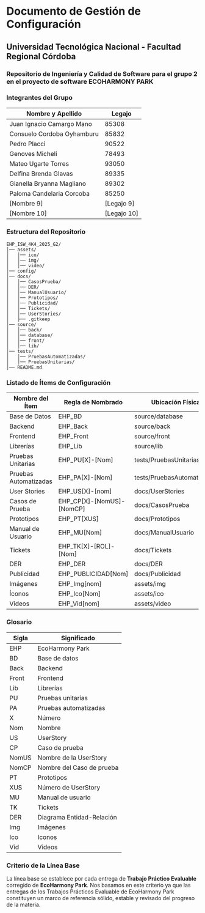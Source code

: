 # Documento de Gestión de Configuración

## Universidad Tecnológica Nacional - Facultad Regional Córdoba

### Repositorio de Ingeniería y Calidad de Software para el grupo 2 en el proyecto de software ECOHARMONY PARK

### Integrantes del Grupo

| Nombre y Apellido | Legajo     |
| ----------------- | ---------- |
| Juan Ignacio Camargo Mano        | 85308 |
| Consuelo Cordoba Oyhamburu       | 85832 |
| Pedro Placci                     | 90522 |
| Genoves Micheli                  | 78493 |
| Mateo Ugarte Torres              | 93050 |
| Delfina Brenda Glavas            | 89335 |
| Gianella Bryanna Magliano        | 89302 |
| Paloma Candelaria Corcoba        | 85250 |
| [Nombre 9]        | [Legajo 9] |
| [Nombre 10]       | [Legajo 10] |

### Estructura del Repositorio

```
EHP_ISW_4K4_2025_G2/
│── assets/
│   │── ico/
│   │── img/
│   │── video/
│── config/
│── docs/
│   │── CasosPrueba/
│   │── DER/
│   │── ManualUsuario/
│   │── Prototipos/
│   │── Publicidad/
│   │── Tickets/
│   │── UserStories/
│   ├── .gitkeep
│── source/
│   │── back/
│   │── database/
│   │── front/
│   │── lib/
│── tests/
│   │── PruebasAutomatizadas/
│   │── PruebasUnitarias/
│── README.md
```

### Listado de Ítems de Configuración

| Nombre del Ítem       | Regla de Nombrado          | Ubicación Física           | Tipo de Ítem  |
| --------------------- | -------------------------- | -------------------------- | ------------- |
| Base de Datos         | EHP\_BD                    | source/database            | Código        |
| Backend               | EHP\_Back                  | source/back                | Código        |
| Frontend              | EHP\_Front                 | source/front               | Código        |
| Librerías             | EHP\_Lib                   | source/lib                 | Código        |
| Pruebas Unitarias     | EHP\_PU[X]-[Nom]           | tests/PruebasUnitarias     | Test          |
| Pruebas Automatizadas | EHP\_PA[X]-[Nom]           | tests/PruebasAutomatizadas | Test          |
| User Stories          | EHP\_US[X]-[nom]           | docs/UserStories           | Documentación |
| Casos de Prueba       | EHP\_CP[X]-[NomUS]-[NomCP] | docs/CasosPrueba           | Documentación |
| Prototipos            | EHP\_PT[XUS]               | docs/Prototipos            | Documentación |
| Manual de Usuario     | EHP\_MU[Nom]               | docs/ManualUsuario         | Documentación |
| Tickets               | EHP\_TK[X]-[ROL]-[Nom]     | docs/Tickets               | Documentación |
| DER                   | EHP\_DER                   | docs/DER                   | Documentación |
| Publicidad            | EHP\_PUBLICIDAD[Nom]       | docs/Publicidad            | Documentación |
| Imágenes              | EHP\_Img[nom]              | assets/img                 | Asset         |
| Íconos                | EHP\_Ico[Nom]              | assets/ico                 | Asset         |
| Videos                | EHP\_Vid[nom]              | assets/video               | Asset         |

### Glosario

| Sigla | Significado               |
| ----- | ------------------------- |
| EHP   | EcoHarmony Park           |
| BD    | Base de datos             |
| Back  | Backend                   |
| Front | Frontend                  |
| Lib   | Librerías                 |
| PU    | Pruebas unitarias         |
| PA    | Pruebas automatizadas     |
| X     | Número                    |
| Nom   | Nombre                    |
| US    | UserStory                 |
| CP    | Caso de prueba            |
| NomUS | Nombre de la UserStory    |
| NomCP | Nombre del Caso de prueba |
| PT    | Prototipos                |
| XUS   | Número de UserStory       |
| MU    | Manual de usuario         |
| TK    | Tickets                   |
| DER   | Diagrama Entidad-Relación |
| Img   | Imágenes                  |
| Ico   | Iconos                    |
| Vid   | Videos                    |

### Criterio de la Línea Base

La línea base se establece por cada entrega de **Trabajo Práctico Evaluable** corregido de **EcoHarmony Park**. Nos basamos en este criterio ya que las entregas de los Trabajos Prácticos Evaluable de EcoHarmony Park constituyen un marco de referencia sólido, estable y revisado del progreso de la materia.





